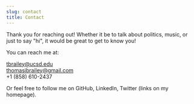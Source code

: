 ```yaml
---
slug: contact
title: Contact
---
```


Thank you for reaching out! Whether it be to talk about politics, music, or just to say "hi", it would be great to get to know you!

You can reach me at:

tbrailey@ucsd.edu \
thomasjbrailey@gmail.com \
+1 (858) 610-2437

Or feel free to follow me on GitHub, LinkedIn, Twitter (links on my homepage). 
